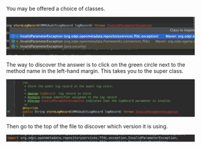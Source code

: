 <!-- SPDX-License-Identifier: CC-BY-4.0 -->
<!-- Copyright Contributors to the Egeria project. -->


You may be offered a choice of classes.  

![Choice](/education/tutorials/intellij-tutorial/intellij-resolve-external-dependencies-4.png)

The way to discover the answer is to click on the green circle next to the method name in the left-hand margin.  This takes you to the super class.  

![Navigate](/education/tutorials/intellij-tutorial/intellij-resolve-external-dependencies-5.png)
    
Then go to the top of the file to discover which version it is using.

![Discover](/education/tutorials/intellij-tutorial/intellij-resolve-external-dependencies-6.png)

